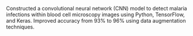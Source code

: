Constructed a convolutional neural network (CNN) model to detect malaria infections within blood cell microscopy images using Python, TensorFlow, and Keras. 
Improved accuracy from 93% to 96% using data augmentation techniques. 
